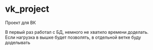 # vk_project
Проект для ВК

В первый раз работал с БД, немного не хватило времени доделать. Если нагрузка в вышке будет позволять, в отдельной ветке буду доделывать
